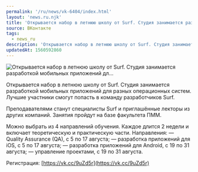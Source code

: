 ```yaml
---
permalink: '/ru/news/vk-6404/index.html'
layout: 'news.ru.njk'
title: 'Открывается набор в летнюю школу от Surf. Студия занимается разработкой мобильных приложений дл…'
source: ВКонтакте
tags:
  - news_ru
description: 'Открывается набор в летнюю школу от Surf. Студия занимается разработкой мобильных приложений дл…'
updatedAt: 1560592860
---
```

![Открывается набор в летнюю школу от Surf. Студия занимается разработкой мобильных приложений дл…](https://sun9-49.userapi.com/impf/c849428/v849428749/1b13b8/_gvaFjBa4pQ.jpg?size=1280x850&quality=96&sign=099d08ed69382661cda79fdab6f1aa75&c_uniq_tag=fHOfheU3OERu1lU2xln10yUKLh0n5x_QfcjDViRZFPE&type=album)

Открывается набор в летнюю школу от Surf. Студия занимается разработкой мобильных приложений для разных операционных систем. Лучшие участники смогут попасть в команду разработчиков Surf.

Преподавателями станут специалисты Surf и приглашённые лекторы из других компаний. Занятия пройдут на базе факультета ПММ.

Можно выбрать из 4 направлений обучения. Каждое длится 2 недели и включает теоретическую и практическую части. Направления:
— Quality Assurance (QA), с 5 по 17 августа;
— разработка приложений для iOS, с 5 по 17 августа;
— разработка приложений для Android, с 19 по 31 августа;
— управление проектами, с 19 по 31 августа.

Регистрация: [https://vk.cc/9uZd5r](https://vk.cc/9uZd5r)
